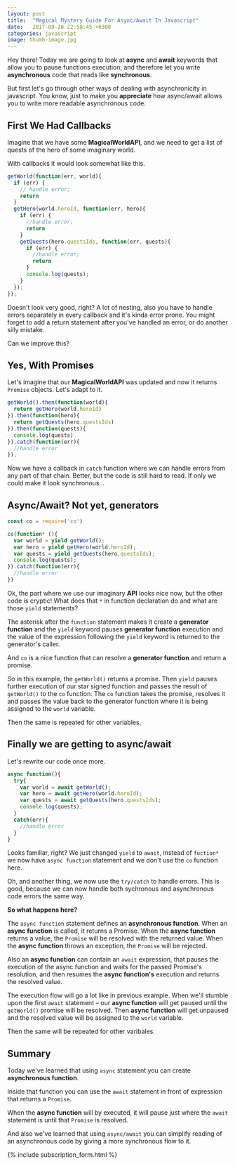 ```yaml
---
layout: post
title:  "Magical Mystery Guide For Async/Await In Javascript"
date:   2017-09-28 22:58:45 +0300
categories: javascript
image: thumb-image.jpg
---
```


Hey there! Today we are going to look at __async__ and __await__ keywords that allow you to pause functions execution, and therefore let you write __asynchronous__ code that reads like __synchronous__.

But first let's go through other ways of dealing with asynchronicity in javascript. You know, just to make you __appreciate__ how async/await allows you to write more readable asynchronous code.

## First We Had Callbacks

Imagine that we have some __MagicalWorldAPI__, and we need to get a list of quests of the hero of some imaginary world.

With callbacks it would look somewhat like this.

```js
getWorld(function(err, world){
  if (err) {
    // handle error;  
    return
  }
  getHero(world.heroId, function(err, hero){
    if (err) {
      //handle error;  
      return
    }
    getQuests(hero.questsIds, function(err, quests){
      if (err) {
        //handle error;  
        return
      }
      console.log(quests);
    }
  });
});
```

Doesn't look very good, right? A lot of nesting, also you have to handle errors separately in every callback and it's kinda error prone. You might forget to add a return statement after you've handled an error, or do another silly mistake.

Can we improve this? 

## Yes, With Promises

Let's imagine that our __MagicalWorldAPI__ was updated and now it returns `Promise` objects. Let's adapt to it.

```js
getWorld().then(function(world){
  return getHero(world.heroId)
}).then(function(hero){
  return getQuests(hero.questsIds)  
}).then(function(quests){
  console.log(quests)  
}).catch(function(err){
  //handle error
});
```
Now we have a callback in `catch` function where we can handle errors from any part of that chain. Better, but the code is still hard to read. If only we could make it look synchronous...  

## Async/Await? Not yet, generators

```js
const co = require('co')

co(function* (){
  var world = yield getWorld();
  var hero = yield getHero(world.heroId);
  var quests = yield getQuests(hero.questsIds);
  console.log(quests);
}).catch(function(err){
  //handle error  
})
```

Ok, the part where we use our imaginary __API__ looks nice now, but the other code is cryptic! What does that `*` in function declaration do and what are those `yield` statements?

The asterisk after the `function` statement makes it create a __generator function__ and the `yield` keyword pauses __generator function__ execution and the value of the expression following the `yield` keyword is returned to the generator's caller. 

And `co` is a nice function that can resolve a __generator function__ and return a promise. 

So in this example, the `getWorld()` returns a promise. Then `yield` pauses further execution of our star signed function and passes the result of `getWorld()` to the `co` function. The `co` function takes the promise, resolves it and passes the value back to the generator function where it is being assigned to the `world` variable.

Then the same is repeated for other variables.

## Finally we are getting to async/await

Let's rewrite our code once more.

```js
async function(){
  try{
    var world = await getWorld();
    var hero = await getHero(world.heroId);
    var quests = await getQuests(hero.questsIds);
    console.log(quests);
  }
  catch(err){
    //handle error
  }
}
```
Looks familiar, right? We just changed `yield` to `await`, instead of `fuction*` we now have `async function` statement and we don't use the `co` function here.

Oh, and another thing, we now use the `try/catch` to handle errors. This is good, because we can now handle both sychronous and asynchronous code errors the same way.

__So what happens here?__

The `async function` statement defines an __asynchronous function__. When an __async function__ is called, it returns a Promise. When the __async function__ returns a value, the `Promise` will be resolved with the returned value. When the __async function__ throws an exception, the `Promise` will be rejected.

Also an __async function__ can contain an `await` expression, that pauses the execution of the async function and waits for the passed Promise's resolution, and then resumes the __async function's__ execution and returns the resolved value.

The execution flow will go a lot like in previous example. When we'll stumble upon the first `await` statement – our __async function__ will get paused until the `getWorld()` promise will be resolved. Then __async function__ will get unpaused and the resolved value will be assigned to the `world` variable.

Then the same will be repeated for other varibales.

## Summary

Today we've learned that using `async` statement you can create __asynchronous function__.

Inside that function you can use the `await` statement in front of expression that returns a `Promise`.

When the __async function__ will by executed, it will pause just where the `await` statement is until that `Promise` is resolved.

And also we've learned that using `async/await` you can simplify reading of an asynchronous code by giving a more synchronous flow to it.

{% include subscription_form.html %}
